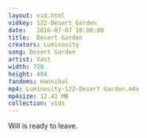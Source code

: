 ```yaml
---
layout: vid.html
vidkey: 122-Desert_Garden
date:   2016-07-07 10:00:00
title:  Desert Garden
creators: Luminosity
song: Desert Garden
artist: Vast
width: 720
height: 404
fandoms: Hannibal
mp4: Luminosity-122-Desert Garden.m4v
mp4size: 12.41 MB
collection: vids
---
```


  <div>
  Will is ready to leave.
  </div>
  